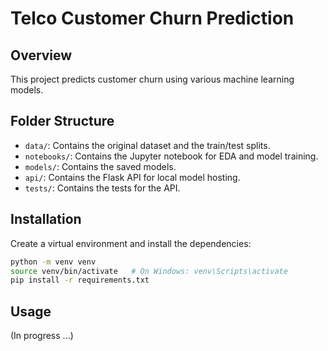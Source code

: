 # Telco Customer Churn Prediction

## Overview
This project predicts customer churn using various machine learning models.

## Folder Structure
- `data/`: Contains the original dataset and the train/test splits.
- `notebooks/`: Contains the Jupyter notebook for EDA and model training.
- `models/`: Contains the saved models.
- `api/`: Contains the Flask API for local model hosting.
- `tests/`: Contains the tests for the API.

## Installation
Create a virtual environment and install the dependencies:
```bash
python -m venv venv
source venv/bin/activate   # On Windows: venv\Scripts\activate
pip install -r requirements.txt
```

## Usage
(In progress ...)